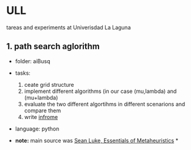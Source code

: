 # ULL
tareas and experiments at Univerisdad La Laguna


## 1. path search aglorithm

* folder: aiBusq
* tasks: 
    1.  ceate grid structure 
    2.  implement different algorithms (in our case (mu,lambda) and (mu+lambda)
    3.  evaluate the two different algortihms in different scenarions and compare them
    4.  write [infrome](./aiBusq/informev2.pdf)
* language: python

* __note:__ main source was [Sean Luke, Essentials of Metaheuristics](https://cs.gmu.edu/~sean/book/metaheuristics/Essentials.pdf) *
